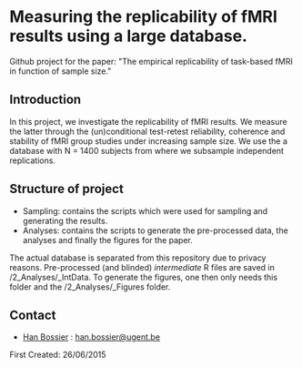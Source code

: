 # Measuring the replicability of fMRI results using a large database.

Github project for the paper:
"The empirical replicability of task-based fMRI in function of sample size."

## Introduction

In this project, we investigate the replicability of fMRI results. We measure the latter through the (un)conditional test-retest reliability, coherence and stability of fMRI group studies under increasing sample size. 
We use the a database with N = 1400 subjects from where we subsample independent replications.

## Structure of project
* Sampling: contains the scripts which were used for sampling and generating the results.
* Analyses: contains the scripts to generate the pre-processed data, the analyses and finally the figures for the paper. 

The actual database is separated from this repository due to privacy reasons. Pre-processed (and blinded) *intermediate* R files are saved in /2_Analyses/_IntData. 
To generate the figures, one then only needs this folder and the /2_Analyses/_Figures folder. 

## Contact
* [Han Bossier] : han.bossier@ugent.be 
 
First Created: 26/06/2015

[Han Bossier]: http://telefoonboek.ugent.be/nl/people/802001626303

